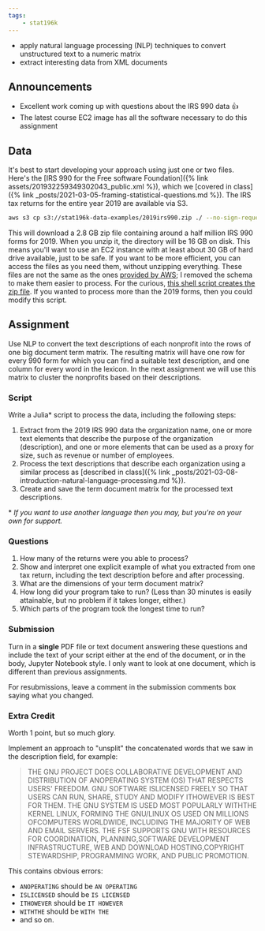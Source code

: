 ```yaml
---
tags:
    - stat196k
---
```


- apply natural language processing (NLP) techniques to convert unstructured text to a numeric matrix
- extract interesting data from XML documents


## Announcements

- Excellent work coming up with questions about the IRS 990 data 👍
- The latest course EC2 image has all the software necessary to do this assignment


## Data

It's best to start developing your approach using just one or two files.
Here's the [IRS 990 for the Free software Foundation]({% link assets/201932259349302043_public.xml %}), which we [covered in class]({% link _posts/2021-03-05-framing-statistical-questions.md %}).
The IRS tax returns for the entire year 2019 are available via S3.

```bash
aws s3 cp s3://stat196k-data-examples/2019irs990.zip ./ --no-sign-request
```

This will download a 2.8 GB zip file containing around a half million IRS 990 forms for 2019.
When you unzip it, the directory will be 16 GB on disk.
This means you'll want to use an EC2 instance with at least about 30 GB of hard drive available, just to be safe.
If you want to be more efficient, you can access the files as you need them, without unzipping everything.
These files are not the same as the ones [provided by AWS](https://registry.opendata.aws/irs990/); I removed the schema to make them easier to process.
For the curious, [this shell script creates the zip file](https://github.com/clarkfitzg/stat196K/blob/main/irs990.sh).
If you wanted to process more than the 2019 forms, then you could modify this script.


## Assignment

Use NLP to convert the text descriptions of each nonprofit into the rows of one big document term matrix.
The resulting matrix will have one row for every 990 form for which you can find a suitable text description, and one column for every word in the lexicon.
In the next assignment we will use this matrix to cluster the nonprofits based on their descriptions.

### Script

Write a Julia\* script to process the data, including the following steps:

1. Extract from the 2019 IRS 990 data the organization name, one or more text elements that describe the purpose of the organization (description), and one or more elements that can be used as a proxy for size, such as revenue or number of employees.
2. Process the text descriptions that describe each organization using a similar process as [described in class]({% link _posts/2021-03-08-introduction-natural-language-processing.md %}).
3. Create and save the term document matrix for the processed text descriptions.

\* _If you want to use another language then you may, but you're on your own for support._


### Questions

1. How many of the returns were you able to process?
2. Show and interpret one explicit example of what you extracted from one tax return, including the text description before and after processing.
2. What are the dimensions of your term document matrix?
2. How long did your program take to run? (Less than 30 minutes is easily attainable, but no problem if it takes longer, either.)
3. Which parts of the program took the longest time to run?


### Submission

Turn in a __single__ PDF file or text document answering these questions and include the text of your script either at the end of the document, or in the body, Jupyter Notebook style.
I only want to look at one document, which is different than previous assignments.

For resubmissions, leave a comment in the submission comments box saying what you changed.


### Extra Credit

Worth 1 point, but so much glory.

Implement an approach to "unsplit" the concatenated words that we saw in the description field, for example:

> THE GNU PROJECT DOES COLLABORATIVE DEVELOPMENT AND DISTRIBUTION OF ANOPERATING SYSTEM (OS) THAT RESPECTS USERS' FREEDOM.
> GNU SOFTWARE ISLICENSED FREELY SO THAT USERS CAN RUN, SHARE, STUDY AND MODIFY ITHOWEVER IS BEST FOR THEM.
> THE GNU SYSTEM IS USED MOST POPULARLY WITHTHE KERNEL LINUX, FORMING THE GNU/LINUX OS USED ON MILLIONS OFCOMPUTERS WORLDWIDE, INCLUDING THE MAJORITY OF WEB AND EMAIL SERVERS. 
> THE FSF SUPPORTS GNU WITH RESOURCES FOR COORDINATION, PLANNING,SOFTWARE DEVELOPMENT INFRASTRUCTURE, WEB AND DOWNLOAD HOSTING,COPYRIGHT STEWARDSHIP, PROGRAMMING WORK, AND PUBLIC PROMOTION. 

This contains obvious errors:

- `ANOPERATING` should be `AN OPERATING`
- `ISLICENSED` should be `IS LICENSED` 
- `ITHOWEVER` should be `IT HOWEVER` 
- `WITHTHE` should be `WITH THE`
- and so on.
